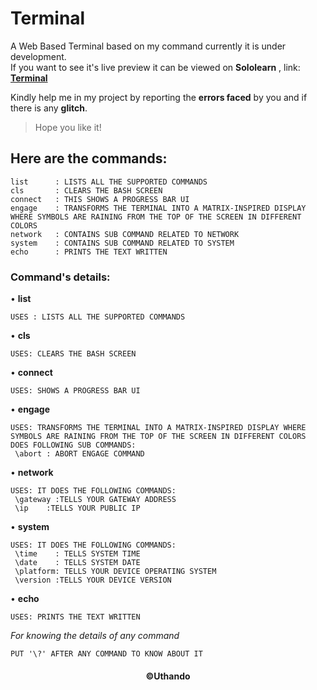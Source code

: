 # Terminal
A Web Based Terminal based on my command currently it is under development.   
If you want to see it's live preview it can be viewed on **Sololearn** , link:
**[Terminal](https://code.sololearn.com/W9ecnKNy3QGu/?ref=app)**  

  
Kindly help me in my project by reporting the **errors faced** by you and if there is any **glitch**.  
>Hope you like it!    

## Here are the commands:  

```
list      : LISTS ALL THE SUPPORTED COMMANDS
cls       : CLEARS THE BASH SCREEN
connect   : THIS SHOWS A PROGRESS BAR UI
engage    : TRANSFORMS THE TERMINAL INTO A MATRIX-INSPIRED DISPLAY WHERE SYMBOLS ARE RAINING FROM THE TOP OF THE SCREEN IN DIFFERENT COLORS 
network   : CONTAINS SUB COMMAND RELATED TO NETWORK
system    : CONTAINS SUB COMMAND RELATED TO SYSTEM
echo      : PRINTS THE TEXT WRITTEN
```
  
### Command's details:  
• **list**
```
USES : LISTS ALL THE SUPPORTED COMMANDS
```
• **cls**
```
USES: CLEARS THE BASH SCREEN
```
• **connect**
```
USES: SHOWS A PROGRESS BAR UI
```

• **engage**
```
USES: TRANSFORMS THE TERMINAL INTO A MATRIX-INSPIRED DISPLAY WHERE SYMBOLS ARE RAINING FROM THE TOP OF THE SCREEN IN DIFFERENT COLORS
DOES FOLLOWING SUB COMMANDS:
 \abort : ABORT ENGAGE COMMAND
```

• **network**
```
USES: IT DOES THE FOLLOWING COMMANDS:
 \gateway :TELLS YOUR GATEWAY ADDRESS
 \ip    :TELLS YOUR PUBLIC IP
```

• **system**
```
USES: IT DOES THE FOLLOWING COMMANDS:
 \time    : TELLS SYSTEM TIME
 \date    : TELLS SYSTEM DATE
 \platform: TELLS YOUR DEVICE OPERATING SYSTEM
 \version :TELLS YOUR DEVICE VERSION
```

• **echo**
```
USES: PRINTS THE TEXT WRITTEN
```
_For knowing the details of any command_
```
PUT '\?' AFTER ANY COMMAND TO KNOW ABOUT IT
```
#### <center style="text-align:centre">&copy;Uthando</centre>
